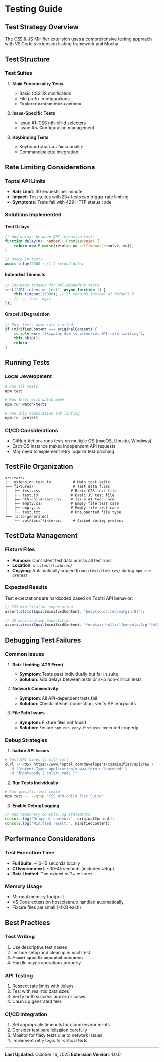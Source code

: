 # Testing Guide

## Test Strategy Overview

The CSS & JS Minifier extension uses a comprehensive testing approach with VS Code's extension testing framework and Mocha.

## Test Structure

### Test Suites

1. **Main Functionality Tests**
   - Basic CSS/JS minification
   - File prefix configurations 
   - Explorer context menu actions

2. **Issue-Specific Tests**
   - Issue #1: CSS nth-child selectors
   - Issue #5: Configuration management

3. **Keybinding Tests**
   - Keyboard shortcut functionality
   - Command palette integration

## Rate Limiting Considerations

### Toptal API Limits
- **Rate Limit**: 30 requests per minute
- **Impact**: Test suites with 23+ tests can trigger rate limiting
- **Symptoms**: Tests fail with 429 HTTP status code

### Solutions Implemented

#### Test Delays
```typescript
// Add delays between API-intensive tests
function delay(ms: number): Promise<void> {
    return new Promise(resolve => setTimeout(resolve, ms));
}

// Usage in tests
await delay(2000); // 2 second delay
```

#### Extended Timeouts
```typescript
// Increase timeout for API-dependent tests
test("API intensive test", async function () {
    this.timeout(15000); // 15 seconds instead of default 5
    // ... test logic
});
```

#### Graceful Degradation
```typescript
// Skip tests when rate limited
if (minifiedContent === originalContent) {
    console.warn('Skipping due to potential API rate limiting');
    this.skip();
    return;
}
```

## Running Tests

### Local Development
```bash
# Run all tests
npm test

# Run tests with watch mode
npm run watch-tests

# Run only compilation and linting
npm run pretest
```

### CI/CD Considerations
- GitHub Actions runs tests on multiple OS (macOS, Ubuntu, Windows)
- Each OS instance makes independent API requests
- May need to implement retry logic or test batching

## Test File Organization

```
src/test/
├── extension.test.ts          # Main test suite
├── fixtures/                  # Test data files
│   ├── test.css              # Basic CSS test file
│   ├── test.js               # Basic JS test file
│   ├── nth-child-test.css    # Issue #1 test case
│   ├── empty.css             # Empty file test case
│   ├── empty.js              # Empty file test case
│   └── test.txt              # Unsupported file type
└── (auto-generated)
    └── out/test/fixtures/     # Copied during pretest
```

## Test Data Management

### Fixture Files
- **Purpose**: Consistent test data across all test runs
- **Location**: `src/test/fixtures/`
- **Copying**: Automatically copied to `out/test/fixtures/` during `npm run pretest`

### Expected Results
Test expectations are hardcoded based on Toptal API behavior:
```typescript
// CSS minification expectation
assert.strictEqual(minifiedContent, "body{color:red;margin:0}");

// JS minification expectation  
assert.strictEqual(minifiedContent, 'function hello(){console.log("Hello World")}');
```

## Debugging Test Failures

### Common Issues

1. **Rate Limiting (429 Error)**
   - **Symptom**: Tests pass individually but fail in suite
   - **Solution**: Add delays between tests or skip non-critical tests

2. **Network Connectivity**
   - **Symptom**: All API-dependent tests fail
   - **Solution**: Check internet connection, verify API endpoints

3. **File Path Issues**
   - **Symptom**: Fixture files not found
   - **Solution**: Ensure `npm run copy-fixtures` executed properly

### Debug Strategies

1. **Isolate API Issues**
```bash
# Test API directly with curl
curl -X POST https://www.toptal.com/developers/cssminifier/api/raw \
  -H "Content-Type: application/x-www-form-urlencoded" \
  -d "input=body { color: red; }"
```

2. **Run Tests Individually**
```bash
# Run specific test suite
npm test -- --grep "CSS nth-child Test Suite"
```

3. **Enable Debug Logging**
```typescript
// Add temporary console.log statements
console.log('Original content:', originalContent);
console.log('Minified result:', minifiedContent);
```

## Performance Considerations

### Test Execution Time
- **Full Suite**: ~10-15 seconds locally
- **CI Environment**: ~30-45 seconds (includes setup)
- **Rate Limited**: Can extend to 2+ minutes

### Memory Usage
- Minimal memory footprint
- VS Code extension host cleanup handled automatically
- Fixture files are small (<1KB each)

## Best Practices

### Test Writing
1. Use descriptive test names
2. Include setup and cleanup in each test
3. Assert specific expected outcomes
4. Handle async operations properly

### API Testing
1. Respect rate limits with delays
2. Test with realistic data sizes
3. Verify both success and error cases
4. Clean up generated files

### CI/CD Integration
1. Set appropriate timeouts for cloud environments
2. Consider test parallelization carefully
3. Monitor for flaky tests due to network issues
4. Implement retry logic for critical tests

---

**Last Updated**: October 16, 2025
**Extension Version**: 1.0.0